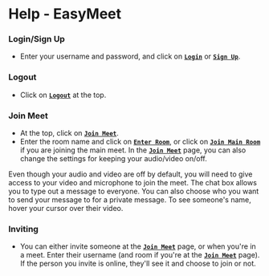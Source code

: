 # Help - EasyMeet

### Login/Sign Up
  - Enter your username and password, and click on [**```Login```**](https://easymeet.rockgamerak.repl.co/login) or [**```Sign Up```**](https://easymeet.rockgamerak.repl.co/signup).

### Logout
  - Click on [**```Logout```**](https://easymeet.rockgamerak.repl.co/logout) at the top.

### Join Meet
  - At the top, click on [**```Join Meet```**](https://easymeet.rockgamerak.repl.co/join).
  - Enter the room name and click on  [**```Enter Room```**](?), or click on [**```Join Main Room```**](https://easymeet.rockgamerak.repl.co/meet/main) if you are joining the main meet.
In the [**```Join Meet```**](
https://easymeet.rockgamerak.repl.co/join) page, you can also change the settings for keeping your audio/video on/off.

Even though your audio and video are off by default, you will need to give access to your video and microphone to join the meet. The chat box allows you to type out a message to everyone. You can also choose who you want to send your message to for a private message. To see someone's name, hover your cursor over their video.

### Inviting
  - You can either invite someone at the [**```Join Meet```**](https://easymeet.rockgamerak.repl.co/join) page, or when you're in a meet. Enter their username (and room if you're at the [**```Join Meet```**](https://easymeet.rockgamerak.repl.co/join) page). If the person you invite is online, they'll see it and choose to join or not.
